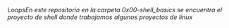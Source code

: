 Loops*En este repositorio en la carpeta 0x00-shell_basics se encuentra el proyecto de shell donde trabajamos algunos proyectos de linux*